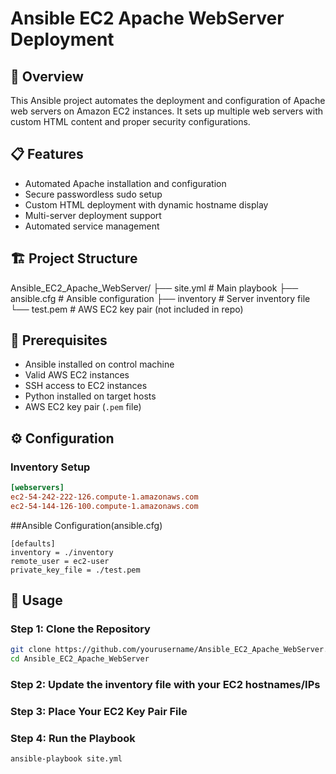 # Ansible EC2 Apache WebServer Deployment

## 🚀 Overview
This Ansible project automates the deployment and configuration of Apache web servers on Amazon EC2 instances. It sets up multiple web servers with custom HTML content and proper security configurations.

## 📋 Features
- Automated Apache installation and configuration
- Secure passwordless sudo setup
- Custom HTML deployment with dynamic hostname display
- Multi-server deployment support
- Automated service management

## 🏗️ Project Structure
Ansible_EC2_Apache_WebServer/
├── site.yml # Main playbook
├── ansible.cfg # Ansible configuration
├── inventory # Server inventory file
└── test.pem # AWS EC2 key pair (not included in repo)

## 🔧 Prerequisites
- Ansible installed on control machine
- Valid AWS EC2 instances
- SSH access to EC2 instances
- Python installed on target hosts
- AWS EC2 key pair (`.pem` file)

## ⚙️ Configuration
### Inventory Setup
```ini
[webservers]
ec2-54-242-222-126.compute-1.amazonaws.com
ec2-54-144-126-100.compute-1.amazonaws.com
```

##Ansible Configuration(ansible.cfg)
```
[defaults]
inventory = ./inventory
remote_user = ec2-user
private_key_file = ./test.pem
```

## 📘 Usage

### Step 1: Clone the Repository
```bash
git clone https://github.com/yourusername/Ansible_EC2_Apache_WebServer.git
cd Ansible_EC2_Apache_WebServer
```
### Step 2: Update the inventory file with your EC2 hostnames/IPs
### Step 3: Place Your EC2 Key Pair File
### Step 4: Run the Playbook
```bash
ansible-playbook site.yml
```



